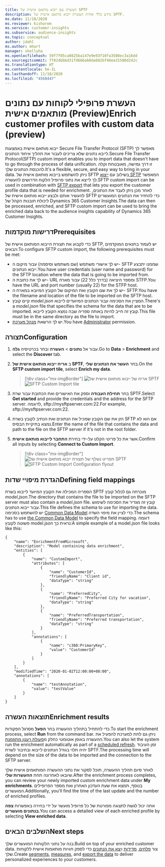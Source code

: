 ```yaml
---
title: העשרה עם ייבוא מותאם אישית של SPTF
description: מידע כללי אודות העשרת ייבוא מותאם אישית של SPTF.
ms.date: 11/18/2020
ms.reviewer: kishorem
ms.service: customer-insights
ms.subservice: audience-insights
ms.topic: conceptual
author: jdahl
ms.author: mhart
manager: shellyha
ms.openlocfilehash: 59f7f05ca0825ba147e9e93f10fa3508ec3a16dd
ms.sourcegitcommit: ff824bbbd31fd666ab0da682bf48ea31580d242c
ms.translationtype: HT
ms.contentlocale: he-IL
ms.lasthandoff: 11/18/2020
ms.locfileid: "4568447"
---
```

# <a name="enrich-customer-profiles-with-custom-data-preview"></a><span data-ttu-id="c6d57-103">העשרת פרופילי לקוחות עם נתונים מותאמים אישית (Preview)</span><span class="sxs-lookup"><span data-stu-id="c6d57-103">Enrich customer profiles with custom data (preview)</span></span>

<span data-ttu-id="c6d57-104">ייבוא מותאם אישית באמצעות Secure File Transfer Protocol‏ (SFTP) מאפשר לך לייבא נתונים שלא צריכים לעבור את תהליך איחוד הנתונים.</span><span class="sxs-lookup"><span data-stu-id="c6d57-104">Secure File Transfer Protocol(SFTP) custom import enables you to import data that doesn't have to go through the process of data unification.</span></span> <span data-ttu-id="c6d57-105">זו דרך גמישה, מאובטחת וקלה להכנסת הנתונים שלך.</span><span class="sxs-lookup"><span data-stu-id="c6d57-105">It's a flexible, secure, and easy way to bring in your data.</span></span> <span data-ttu-id="c6d57-106">ניתן להשתמש בייבוא מותאם אישית של SFTP בשילוב עם [ייצוא SFTP](export-sftp.md) המאפשר לך לייצא את נתוני פרופיל הלקוח הדרושים להעשרה.</span><span class="sxs-lookup"><span data-stu-id="c6d57-106">SFTP custom import can be used in combination with [SFTP export](export-sftp.md) that lets you export the customer profile data that is needed for enrichment.</span></span> <span data-ttu-id="c6d57-107">לאחר מכן ניתן לעבד את הנתונים, להעשיר אותם ולבצע ייבוא מותאם אישית של SFTP כדי להחזיר את הנתונים המועשרים ליכולת תובנות הקהל של Dynamics 365 Customer Insights.</span><span class="sxs-lookup"><span data-stu-id="c6d57-107">The data can then be processed, enriched, and SFTP custom import can be used to bring the enriched data back to the audience insights capability of Dynamics 365 Customer Insights.</span></span>

## <a name="prerequisites"></a><span data-ttu-id="c6d57-108">דרישות מוקדמות</span><span class="sxs-lookup"><span data-stu-id="c6d57-108">Prerequisites</span></span>

<span data-ttu-id="c6d57-109">כדי לקבוע את תצורת הייבוא המותאם אישית של SFTP, יש לעמוד בתנאים המוקדמים הבאים:</span><span class="sxs-lookup"><span data-stu-id="c6d57-109">To configure SFTP custom import, the following prerequisites must be met:</span></span>

- <span data-ttu-id="c6d57-110">יש לך אישורי משתמש (שם משתמש וסיסמה) עבור מיקום ה- SFTP שממנו יתבצע ייבוא הנתונים.</span><span class="sxs-lookup"><span data-stu-id="c6d57-110">You have user credentials (user name and password) for the SFTP location where the data that is going to be imported from.</span></span>
- <span data-ttu-id="c6d57-111">יש לך את כתובת ה- URL ומספר היציאה (בדרך כלל 22) עבור מארח STFP.</span><span class="sxs-lookup"><span data-stu-id="c6d57-111">You have the URL and port number (usually 22) for the STFP host.</span></span>
- <span data-ttu-id="c6d57-112">יש לך את שם הקובץ ואת המיקום של הקובץ המיובא במארח ה- SFTP.</span><span class="sxs-lookup"><span data-stu-id="c6d57-112">You have the filename and location of the file to be imported on the SFTP host.</span></span>
- <span data-ttu-id="c6d57-113">קיים קובץ *model.json* המציין את הסכימה עבור הנתונים המיועדים לייבוא.</span><span class="sxs-lookup"><span data-stu-id="c6d57-113">There's a *model.json* file that specifies the schema for the data that are to be imported.</span></span> <span data-ttu-id="c6d57-114">קובץ זה חייב להיות באותה ספריה שבה נמצא הקובץ לייבוא.</span><span class="sxs-lookup"><span data-stu-id="c6d57-114">This file must be in the same directory as the file to import.</span></span>
- <span data-ttu-id="c6d57-115">יש לך הרשאת [מנהל מערכת](permissions.md#administrator).</span><span class="sxs-lookup"><span data-stu-id="c6d57-115">You have [Administrator](permissions.md#administrator) permission.</span></span>

## <a name="configuration"></a><span data-ttu-id="c6d57-116">תצורה</span><span class="sxs-lookup"><span data-stu-id="c6d57-116">Configuration</span></span>

1. <span data-ttu-id="c6d57-117">עבור אל **נתונים** > **העשרה** ובחר בכרטיסיה **גלה**.</span><span class="sxs-lookup"><span data-stu-id="c6d57-117">Go to **Data** > **Enrichment** and select the **Discover** tab.</span></span>

1. <span data-ttu-id="c6d57-118">ב **אריח ייבוא מותאם אישית של SPTF**, בחר **העשר את הנתונים שלי**.</span><span class="sxs-lookup"><span data-stu-id="c6d57-118">On the **SFTP custom import tile**, select **Enrich my data**.</span></span>

   > [!div class="mx-imgBorder"]
   > <span data-ttu-id="c6d57-119">![אריח של ייבוא מותאם אישית של SPTF](media/SFTP_Custom_Import_tile.png "אריח של ייבוא מותאם אישית של SPTF")</span><span class="sxs-lookup"><span data-stu-id="c6d57-119">![SFTP Custom Import tile](media/SFTP_Custom_Import_tile.png "SFTP Custom Import tile")</span></span>

1. <span data-ttu-id="c6d57-120">בחר **תחילת העבודה** וספק את האישורים ואת הכתובת עבור שרת SPTF.</span><span class="sxs-lookup"><span data-stu-id="c6d57-120">Select **Get started** and provide the credentials and the address for the SFTP server.</span></span> <span data-ttu-id="c6d57-121">לדוגמה, sftp://mysftpserver.com:22.</span><span class="sxs-lookup"><span data-stu-id="c6d57-121">For example, sftp://mysftpserver.com:22.</span></span>

1. <span data-ttu-id="c6d57-122">הזן את שם הקובץ שמכיל את הנתונים ואת הנתיב לקובץ בשרת SFTP אם הוא לא נמצא בתיקיית הבסיס.</span><span class="sxs-lookup"><span data-stu-id="c6d57-122">Enter the name of the file that contains the data and path to the file on the SFTP server if it's not in the root folder.</span></span>

1. <span data-ttu-id="c6d57-123">אשר את כל פריטי הקלט על-ידי בחירת **התחבר לייבוא מותאם אישית**.</span><span class="sxs-lookup"><span data-stu-id="c6d57-123">Confirm all inputs by selecting **Connect to Custom Import**.</span></span>

   > [!div class="mx-imgBorder"]
   > <span data-ttu-id="c6d57-124">![תפריט נשלף של תצורת ייבוא מותאם אישית של SPTF](media/SFTP_Custom_Import_Configuration_flyout.png "תפריט נשלף של תצורת ייבוא מותאם אישית של SPTF")</span><span class="sxs-lookup"><span data-stu-id="c6d57-124">![SFTP Custom Import Configuration flyout](media/SFTP_Custom_Import_Configuration_flyout.png "SFTP Custom Import Configuration flyout")</span></span>

## <a name="defining-field-mappings"></a><span data-ttu-id="c6d57-125">הגדרת מיפויי שדות</span><span class="sxs-lookup"><span data-stu-id="c6d57-125">Defining field mappings</span></span> 

<span data-ttu-id="c6d57-126">הספריה המכילה את הקובץ המיועד לייבוא בשרת SPTF מוכרחה גם לכלול קובץ *model.json*.</span><span class="sxs-lookup"><span data-stu-id="c6d57-126">The directory that contains the file to be imported on the SFTP server must also contain a *model.json* file.</span></span> <span data-ttu-id="c6d57-127">קובץ זה מגדיר את הסכימה לשימוש עבור ייבוא הנתונים.</span><span class="sxs-lookup"><span data-stu-id="c6d57-127">This file defines the schema to use for importing the data.</span></span> <span data-ttu-id="c6d57-128">יש להשתמש בסכימה [Common Data Model](https://docs.microsoft.com/common-data-model/) כדי לציין את מיפוי השדה.</span><span class="sxs-lookup"><span data-stu-id="c6d57-128">The schema has to use [the Common Data Model](https://docs.microsoft.com/common-data-model/) to specify the field mapping.</span></span> <span data-ttu-id="c6d57-129">דוגמה פשוטה לקובץ model.json נראית כך:</span><span class="sxs-lookup"><span data-stu-id="c6d57-129">A simple example of a model.json file looks like this:</span></span>

```
{
    "name": "EnrichmentFromMicrosoft",
    "description": "Model containing data enrichment",
    "entities": [
        {
            "name": "CustomImport",
            "attributes": [
                {
                    "name": "CustomerId",
                    "friendlyName": "Client id",
                    "dataType": "string"
                },
                {
                    "name": "PreferredCity",
                    "friendlyName": "Preferred City for vacation",
                    "dataType": "string"
                },
                {
                    "name": "PreferredTransportation",
                    "friendlyName": "Preferred transportation",
                    "dataType": "string"
                }
            ],
            "annotations": [
                {
                    "name": "c360:PrimaryKey",
                    "value": "CustomerId"
                }
            ]
        }
    ],
    "modifiedTime": "2020-01-02T12:00:00+08:00",
    "annotations": [
        {
            "name": "testAnnotation",
            "value": "testValue"
        }
    ]
}
```

## <a name="enrichment-results"></a><span data-ttu-id="c6d57-130">תוצאות העשרה</span><span class="sxs-lookup"><span data-stu-id="c6d57-130">Enrichment results</span></span>

<span data-ttu-id="c6d57-131">כדי להתחיל בתהליך ההעשרה בחר **הפעל** מסרגל הפקודות.</span><span class="sxs-lookup"><span data-stu-id="c6d57-131">To start the enrichment process, select **Run** from the command bar.</span></span> <span data-ttu-id="c6d57-132">ניתן גם לתת למערכת להפעיל את ההעשרה באופן אוטומטי כחלק מ[פעולת רענון מתוזמנת](system.md#schedule-tab).</span><span class="sxs-lookup"><span data-stu-id="c6d57-132">You can also let the system run the enrichment automatically as part of a [scheduled refresh](system.md#schedule-tab).</span></span> <span data-ttu-id="c6d57-133">זמן העיבוד יהיה תלוי בגודל הנתונים לייבוא ובחיבור לשרת SPTF.</span><span class="sxs-lookup"><span data-stu-id="c6d57-133">The processing time will depend on the size of the data to be imported and the connection to the SFTP server.</span></span>

<span data-ttu-id="c6d57-134">לאחר סיום תהליך ההעשרה, תוכל לסקור את נתוני ההעשרה המותאמים אישית שלך שיובאו לאחרונה תחת **ההעשרות שלי**.</span><span class="sxs-lookup"><span data-stu-id="c6d57-134">After the enrichment process completes, you can review your newly imported custom enrichment data under **My enrichments**.</span></span> <span data-ttu-id="c6d57-135">בנוסף, תמצא את שעת העדכון האחרון ואת מספר הפרופילים המועשרים.</span><span class="sxs-lookup"><span data-stu-id="c6d57-135">Additionally, you'll find the time of the last update and the number of enriched profiles.</span></span>

<span data-ttu-id="c6d57-136">אתה יכול לגשת לתצוגה מפורטת של כל פרופיל מועשר על ידי בחירה באפשרות **צפה בנתונים מועשרים**.</span><span class="sxs-lookup"><span data-stu-id="c6d57-136">You can access a detailed view of each enriched profile by selecting **View enriched data**.</span></span>

## <a name="next-steps"></a><span data-ttu-id="c6d57-137">השלבים הבאים</span><span class="sxs-lookup"><span data-stu-id="c6d57-137">Next steps</span></span>

<span data-ttu-id="c6d57-138">בנה על נתוני הלקוחות המועשרים שלך.</span><span class="sxs-lookup"><span data-stu-id="c6d57-138">Build on top of your enriched customer data.</span></span> <span data-ttu-id="c6d57-139">צור [פלחים](segments.md), [מדידות](measures.md) ו[יצא את הנתונים](export-destinations.md) כדי לספק חוויות מותאמות אישית ללקוחות שלך.</span><span class="sxs-lookup"><span data-stu-id="c6d57-139">Create [segments](segments.md), [measures](measures.md), and [export the data](export-destinations.md) to deliver personalized experiences to your customers.</span></span>


